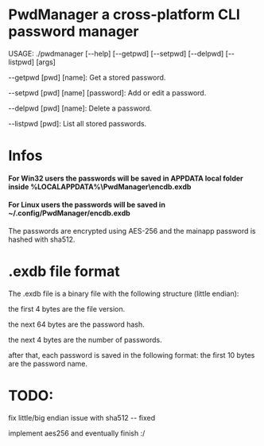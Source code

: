 # PwdManager a cross-platform CLI password manager
USAGE: ./pwdmanager [--help] [--getpwd] [--setpwd] [--delpwd] [--listpwd] [args]

--getpwd [pwd] [name]: Get a stored password.

--setpwd [pwd] [name] [password]: Add or edit a password.

--delpwd [pwd] [name]: Delete a password.

--listpwd [pwd]: List all stored passwords.

# Infos
<h4>For Win32 users the passwords will be saved in APPDATA local folder inside %LOCALAPPDATA%\PwdManager\encdb.exdb</h4>
<h4>For Linux users the passwords will be saved in ~/.config/PwdManager/encdb.exdb</h4>

The passwords are encrypted using AES-256 and the mainapp password is hashed with sha512.

# .exdb file format
The .exdb file is a binary file with the following structure (little endian):

the first 4 bytes are the file version.

the next 64 bytes are the password hash.

the next 4 bytes are the number of passwords.


after that, each password is saved in the following format:
the first 10 bytes are the password name.



# TODO:
fix little/big endian issue with sha512 -- fixed

implement aes256
and eventually finish :/
